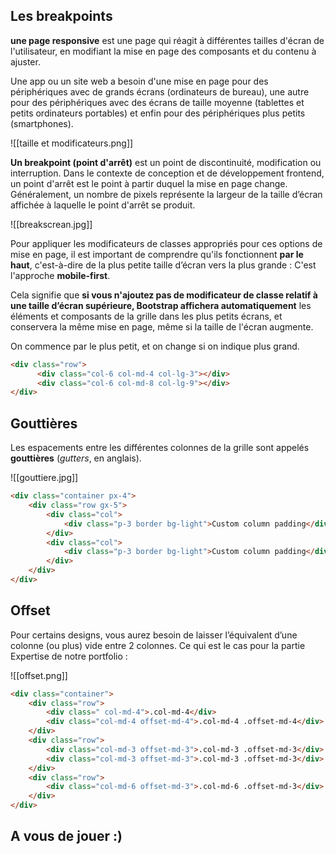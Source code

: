 ## Les breakpoints

**une page responsive** est une page qui réagit à différentes tailles d'écran de l'utilisateur, en modifiant la mise en page des composants et du contenu à ajuster.

Une app ou un site web a besoin d'une mise en page pour des périphériques avec de grands écrans (ordinateurs de bureau), une autre pour des périphériques avec des écrans de taille moyenne (tablettes et petits ordinateurs portables) et enfin pour des périphériques plus petits (smartphones).

![[taille et modificateurs.png]]

**Un breakpoint (point d'arrêt)** est un point de discontinuité, modification ou interruption. Dans le contexte de conception et de développement frontend, un point d'arrêt est le point à partir duquel la mise en page change. Généralement, un nombre de pixels représente la largeur de la taille d’écran affichée à laquelle le point d'arrêt se produit.

![[breakscrean.jpg]]

Pour appliquer les modificateurs de classes appropriés pour ces options de mise en page, il est important de comprendre qu'ils fonctionnent **par le haut**, c'est-à-dire de la plus petite taille d’écran vers la plus grande : C'est l'approche **mobile-first**.


Cela signifie que **si vous n'ajoutez pas de modificateur de classe relatif à une taille d’écran supérieure, Bootstrap affichera automatiquement** les éléments et composants de la grille dans les plus petits écrans, et conservera la même mise en page, même si la taille de l'écran augmente.

On commence par le plus petit, et on change si on indique plus grand.

```html
<div class="row">
      <div class="col-6 col-md-4 col-lg-3"></div>
      <div class="col-6 col-md-8 col-lg-9"></div>
</div>
```

## Gouttières
Les espacements entre les différentes colonnes de la grille sont appelés **gouttières** (_gutters_, en anglais).

![[gouttiere.jpg]]

```html
<div class="container px-4">
    <div class="row gx-5">
        <div class="col">
            <div class="p-3 border bg-light">Custom column padding</div>
        </div>
        <div class="col">
            <div class="p-3 border bg-light">Custom column padding</div>
        </div>
    </div>
</div>
```

## Offset

Pour certains designs, vous aurez besoin de laisser l’équivalent d’une colonne (ou plus) vide entre 2 colonnes. Ce qui est le cas pour la partie Expertise de notre portfolio :

![[offset.png]]

```html
<div class="container">
    <div class="row">
        <div class=" col-md-4">.col-md-4</div>
        <div class="col-md-4 offset-md-4">.col-md-4 .offset-md-4</div>
    </div>
    <div class="row">
        <div class="col-md-3 offset-md-3">.col-md-3 .offset-md-3</div>
        <div class="col-md-3 offset-md-3">.col-md-3 .offset-md-3</div>
    </div>
    <div class="row">
        <div class="col-md-6 offset-md-3">.col-md-6 .offset-md-3</div>
    </div>
</div>
```


## A vous de jouer :)
